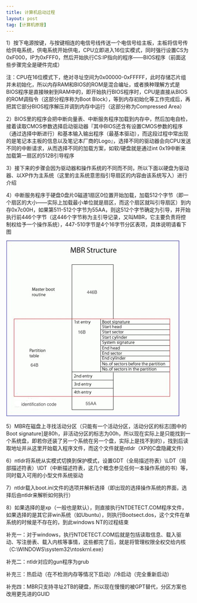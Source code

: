 ```yaml
---
title: 计算机启动过程
layout: post
tag: [计算机原理]
---
```



1）按下电源按键，与按键相连的电信号线传送一个电信号给主板，主板将信号传给供电系统，供电系统开始供电，CPU立即进入16位实模式，同时强行设置CS为0xF000，IP为0xFFF0，然后开始执行CS:IP指向的程序——BIOS程序（前面这些步骤完全是硬件完成）

注：CPU在16位模式下，绝对寻址空间为0x00000-0xFFFFF，此时存储芯片组并未初始化，所以内存RAM和BIOS的ROM是混合编址，或者换种理解方式是BIOS程序是直接映射到RAM中的，即开始执行BIOS程序时，CPU是直接从BIOS的ROM调指令（这部分程序称为Boot Block），等到内存初始化等工作完成后，再把其它部分BIOS程序解压并调到内存中运行（这部分称为Compressed Area）

2）BIOS里的程序会把中断向量表、中断服务程序加载到内存中，然后加电自检，接着读取CMOS参数选择启动驱动器『其中BIOS还含有设置CMOS参数的程序（通过选择中断进行）和基本输入输出程序（最基本驱动），而这段过程中常出现的是笔记本主板的信息以及笔记本厂商的Logo』，选择不同的驱动器会向CPU发送不同的中断请求，从而选择不同的加载方案，如软/硬盘就是通过int 0x19中断来加载第一扇区的512B引导程序

3）接下来的步骤会因为驱动器和操作系统的不同而不同，所以下面以硬盘为驱动器、以XP作为主系统（这里的主系统意思指引导扇区的内容由该系统写入）进行介绍

4）中断服务程序于硬盘0盘片0磁道1扇区0位置开始加载，加载512个字节（即一个扇区的大小——实际上加载最小单位就是扇区，而这个扇区就叫引导扇区）到内存0x7c00H，如果第511-512个字节为55AA，则这512个字节确定为引导，并开始执行前446个字节（这446个字节称为主引导记录，又叫MBR，它主要负责将控制权给予一个操作系统），447-510字节是4个16字节分区表项，具体说明请看下图

![](/media/img/2013/MBR.jpg)

5）MBR在磁盘上寻找活动分区（只能有一个活动分区，活动分区的标志[图中的Boot signature]是80h，非活动分区的标志为00h，所以现在实际上是只能找到一个系统盘，即若你还装了另一个系统在另一个盘，实际上是找不到的），找到后读取地址并从这里开始载入程序文件，而这个文件就是ntldr（XP的C盘隐藏文件）

6）ntldr将系统从实模式切换到保护模式，设置GDT（全局描述符表）\LDT（局部描述符表）\IDT（中断描述符表，这几个概念参见任何一本操作系统的书）等，同时载入可用的小型文件系统驱动

7）ntldr载入boot.ini文件的选项并解析选择（即出现的选择操作系统的界面，选择后由ntldr来解析如何执行）

8）如果选择的是xp（一般也是默认），则直接执行NTDETECT.COM程序文件，如果选择的是其它非win系统（如Ubuntu），则执行Bootsect.dos，这个文件在单系统的时候是不存在的，到此windows NT的过程结束


补充一：对于windows，执行NTDETECT.COM后就是包括读取信息、载入驱动、写注册表、载入内核等事情，这些都完了后，就是将管理权限全权交给内核（C:\WINDOWS\system32\ntoskrnl.exe）

补充二：ntldr对应的gun程序为grub

补充三：热启动（在不检测内存等情况下启动）/冷启动（完全重新启动）

补充四：MBR只支持寻址2TB的硬盘，所以现在慢慢的被GPT替代，分区方案也改用更先进的GUID
